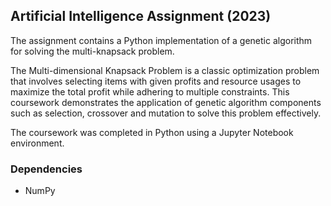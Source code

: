 ## Artificial Intelligence Assignment (2023)

The assignment contains a Python implementation of a genetic algorithm for solving the multi-knapsack problem.

The Multi-dimensional Knapsack Problem is a classic optimization problem that involves selecting items with given profits and resource usages to maximize the total profit while adhering to multiple constraints. This coursework demonstrates the application of genetic algorithm components such as selection, crossover and mutation to solve this problem effectively.

The coursework was completed in Python using a Jupyter Notebook environment.

### Dependencies
* NumPy

